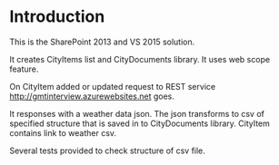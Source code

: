 # Introduction

This is the SharePoint 2013 and VS 2015 solution.

It creates CityItems list and CityDocuments library. 
It uses web scope feature.

On CityItem added or updated request to REST service http://gmtinterview.azurewebsites.net goes.

It responses with a weather data json. The json transforms to csv of specified structure that 
is saved in to  CityDocuments library. CityItem contains link to weather csv.

Several tests provided to check structure of csv file.


